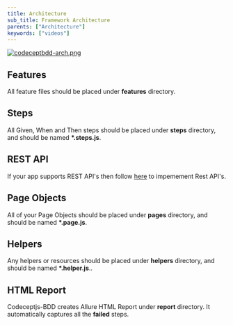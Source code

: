 ```yaml
---
title: Architecture
sub_title: Framework Architecture
parents: ["Architecture"]
keywords: ["videos"]
---
```


[![codeceptbdd-arch.png](https://i.postimg.cc/MT7nj4kg/codeceptbdd-arch.png)](https://postimg.cc/k65J0Tgy)

## Features

All feature files should be placed under **features** directory.

## Steps

All Given, When and Then steps should be placed under **steps** directory, and should be named  **\*.steps.js**.

## REST API

If your app supports REST API's then follow [here](https://codecept.io/helpers/REST/#rest) to impemement Rest API's.

## Page Objects

All of your Page Objects should be placed under **pages** directory, and should be named **\*.page.js**.

## Helpers

Any helpers or resources should be placed under **helpers** directory, and should be named **\*.helper.js**..

## HTML Report

Codeceptjs-BDD creates Allure HTML Report under **report** directory. It automatically captures all the **failed** steps.